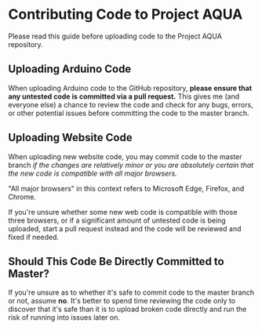 # Contributing Code to Project AQUA
Please read this guide before uploading code to the Project AQUA repository.

## Uploading Arduino Code
When uploading Arduino code to the GitHub repository, **please ensure that any untested code is committed via a pull request.** This gives me (and everyone else) a chance to review the code and check for any bugs, errors, or other potential issues before committing the code to the master branch.

## Uploading Website Code
When uploading new website code, you may commit code to the master branch *if the changes are relatively minor or you are absolutely certain that the new code is compatible with all major browsers.*

"All major browsers" in this context refers to Microsoft Edge, Firefox, and Chrome.

If you're unsure whether some new web code is compatible with those three browsers, or if a significant amount of untested code is being uploaded, start a pull request instead and the code will be reviewed and fixed if needed.

## Should This Code Be Directly Committed to Master?
If you're unsure as to whether it's safe to commit code to the master branch or not, assume **no**. It's better to spend time reviewing the code only to discover that it's safe than it is to upload broken code directly and run the risk of running into issues later on.
